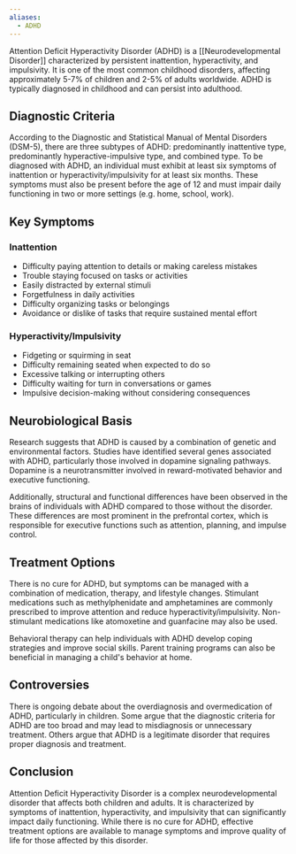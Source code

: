 ```yaml
---
aliases:
  - ADHD
---
```


Attention Deficit Hyperactivity Disorder (ADHD) is a [[Neurodevelopmental Disorder]] characterized by persistent inattention, hyperactivity, and impulsivity. It is one of the most common childhood disorders, affecting approximately 5-7% of children and 2-5% of adults worldwide. ADHD is typically diagnosed in childhood and can persist into adulthood.

## Diagnostic Criteria

According to the Diagnostic and Statistical Manual of Mental Disorders (DSM-5), there are three subtypes of ADHD: predominantly inattentive type, predominantly hyperactive-impulsive type, and combined type. To be diagnosed with ADHD, an individual must exhibit at least six symptoms of inattention or hyperactivity/impulsivity for at least six months. These symptoms must also be present before the age of 12 and must impair daily functioning in two or more settings (e.g. home, school, work).

## Key Symptoms

### Inattention
- Difficulty paying attention to details or making careless mistakes
- Trouble staying focused on tasks or activities
- Easily distracted by external stimuli
- Forgetfulness in daily activities
- Difficulty organizing tasks or belongings
- Avoidance or dislike of tasks that require sustained mental effort

### Hyperactivity/Impulsivity
- Fidgeting or squirming in seat
- Difficulty remaining seated when expected to do so
- Excessive talking or interrupting others
- Difficulty waiting for turn in conversations or games
- Impulsive decision-making without considering consequences

## Neurobiological Basis

Research suggests that ADHD is caused by a combination of genetic and environmental factors. Studies have identified several genes associated with ADHD, particularly those involved in dopamine signaling pathways. Dopamine is a neurotransmitter involved in reward-motivated behavior and executive functioning.

Additionally, structural and functional differences have been observed in the brains of individuals with ADHD compared to those without the disorder. These differences are most prominent in the prefrontal cortex, which is responsible for executive functions such as attention, planning, and impulse control.

## Treatment Options

There is no cure for ADHD, but symptoms can be managed with a combination of medication, therapy, and lifestyle changes. Stimulant medications such as methylphenidate and amphetamines are commonly prescribed to improve attention and reduce hyperactivity/impulsivity. Non-stimulant medications like atomoxetine and guanfacine may also be used.

Behavioral therapy can help individuals with ADHD develop coping strategies and improve social skills. Parent training programs can also be beneficial in managing a child's behavior at home.

## Controversies

There is ongoing debate about the overdiagnosis and overmedication of ADHD, particularly in children. Some argue that the diagnostic criteria for ADHD are too broad and may lead to misdiagnosis or unnecessary treatment. Others argue that ADHD is a legitimate disorder that requires proper diagnosis and treatment.

## Conclusion

Attention Deficit Hyperactivity Disorder is a complex neurodevelopmental disorder that affects both children and adults. It is characterized by symptoms of inattention, hyperactivity, and impulsivity that can significantly impact daily functioning. While there is no cure for ADHD, effective treatment options are available to manage symptoms and improve quality of life for those affected by this disorder. 